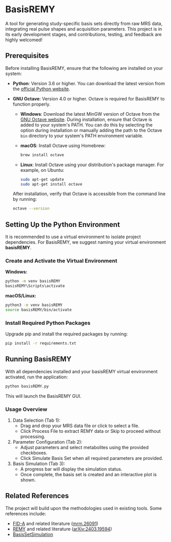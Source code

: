 # BasisREMY

A tool for generating study-specific basis sets directly from raw MRS data, integrating real pulse shapes and acquisition parameters. This project is in its early development stages, and contributions, testing, and feedback are highly welcomed!


## Prerequisites

Before installing BasisREMY, ensure that the following are installed on your system:

- **Python**: Version 3.6 or higher. You can download the latest version from the [official Python website](https://www.python.org/downloads/).

- **GNU Octave**: Version 4.0 or higher. Octave is required for BasisREMY to function properly.

  - **Windows**: Download the latest MinGW version of Octave from the [GNU Octave website](https://www.gnu.org/software/octave/download.html). During installation, ensure that Octave is added to your system's PATH. You can do this by selecting the option during installation or manually adding the path to the Octave `bin` directory to your system's PATH environment variable.

  - **macOS**: Install Octave using Homebrew:

    ```bash
    brew install octave
    ```

  - **Linux**: Install Octave using your distribution's package manager. For example, on Ubuntu:

    ```bash
    sudo apt-get update
    sudo apt-get install octave
    ```

  After installation, verify that Octave is accessible from the command line by running:

  ```bash
  octave --version
    ```


## Setting Up the Python Environment

It is recommended to use a virtual environment to isolate project dependencies. For BasisREMY, we suggest naming your virtual environment **basisREMY**.

### Create and Activate the Virtual Environment

**Windows:**
```bash
python -m venv basisREMY
basisREMY\Scripts\activate
```

**macOS/Linux:**
```bash
python3 -m venv basisREMY
source basisREMY/bin/activate
```

### Install Required Python Packages
Upgrade pip and install the required packages by running:

```bash
pip install -r requirements.txt
```

## Running BasisREMY
With all dependencies installed and your basisREMY virtual environment activated, run the application:
```bash
python basisREMY.py
```
This will launch the BasisREMY GUI.

### Usage Overview
1. Data Selection (Tab 1):
   * Drag and drop your MRS data file or click to select a file. 
   * Click Process File to extract REMY data or Skip to proceed without processing.
2. Parameter Configuration (Tab 2):
   * Adjust parameters and select metabolites using the provided checkboxes. 
   * Click Simulate Basis Set when all required parameters are provided.
3. Basis Simulation (Tab 3):
   * A progress bar will display the simulation status.
   * Once complete, the basis set is created and an interactive plot is shown.


## Related References
The project will build upon the methodologies used in existing tools. Some references include:
- [FID-A](https://github.com/CIC-methods/FID-A) and related literature ([mrm.26091](https://doi.org/10.1002/mrm.26091))
- [REMY](https://github.com/agudmundson/mrs_in_mrs) and related literature ([arXiv:2403.19594](https://arxiv.org/abs/2403.19594))
- [BasisSetSimulation](https://github.com/arcj-hub/BasisSetSimulation/tree/main)